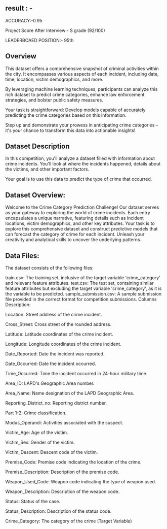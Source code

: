 ## result : - 

ACCURACY:-0.95 

Project Score After Interview:- S grade (92/100)

LEADERBOAED POSITION:- 95th

## Overview
This dataset offers a comprehensive snapshot of criminal activities within the city. It encompasses various aspects of each incident, including date, time, location, victim demographics, and more.

By leveraging machine learning techniques, participants can analyze this rich dataset to predict crime categories, enhance law enforcement strategies, and bolster public safety measures.

Your task is straightforward: Develop models capable of accurately predicting the crime categories based on this information.

Step up and demonstrate your prowess in anticipating crime categories – it's your chance to transform this data into actionable insights!

## Dataset Description
In this competition, you'll analyze a dataset filled with information about crime incidents. You'll look at where the incidents happened, details about the victims, and other important factors.

Your goal is to use this data to predict the type of crime that occurred.

## Dataset Overview:
Welcome to the Crime Category Prediction Challenge! Our dataset serves as your gateway to exploring the world of crime incidents. Each entry encapsulates a unique narrative, featuring details such as incident locations, victim demographics, and other key attributes. Your task is to explore this comprehensive dataset and construct predictive models that can forecast the category of crime for each incident. Unleash your creativity and analytical skills to uncover the underlying patterns.

## Data Files:

The dataset consists of the following files:

train.csv: The training set, inclusive of the target variable 'crime_category' and relevant feature attributes.
test.csv: The test set, containing similar feature attributes but excluding the target variable 'crime_category', as it is the variable to be predicted.
sample_submission.csv: A sample submission file provided in the correct format for competition submissions.
Columns Description:

Location: Street address of the crime incident.

Cross_Street: Cross street of the rounded address.

Latitude: Latitude coordinates of the crime incident.

Longitude: Longitude coordinates of the crime incident.

Date_Reported: Date the incident was reported.

Date_Occurred: Date the incident occurred.

Time_Occurred: Time the incident occurred in 24-hour military time.

Area_ID: LAPD's Geographic Area number.

Area_Name: Name designation of the LAPD Geographic Area.

Reporting_District_no: Reporting district number.

Part 1-2: Crime classification.

Modus_Operandi: Activities associated with the suspect.

Victim_Age: Age of the victim.

Victim_Sex: Gender of the victim.

Victim_Descent: Descent code of the victim.

Premise_Code: Premise code indicating the location of the crime.

Premise_Description: Description of the premise code.

Weapon_Used_Code: Weapon code indicating the type of weapon used.

Weapon_Description: Description of the weapon code.

Status: Status of the case.

Status_Description: Description of the status code.

Crime_Category: The category of the crime (Target Variable)



